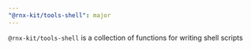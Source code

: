 ```yaml
---
"@rnx-kit/tools-shell": major
---
```


`@rnx-kit/tools-shell` is a collection of functions for writing shell scripts
